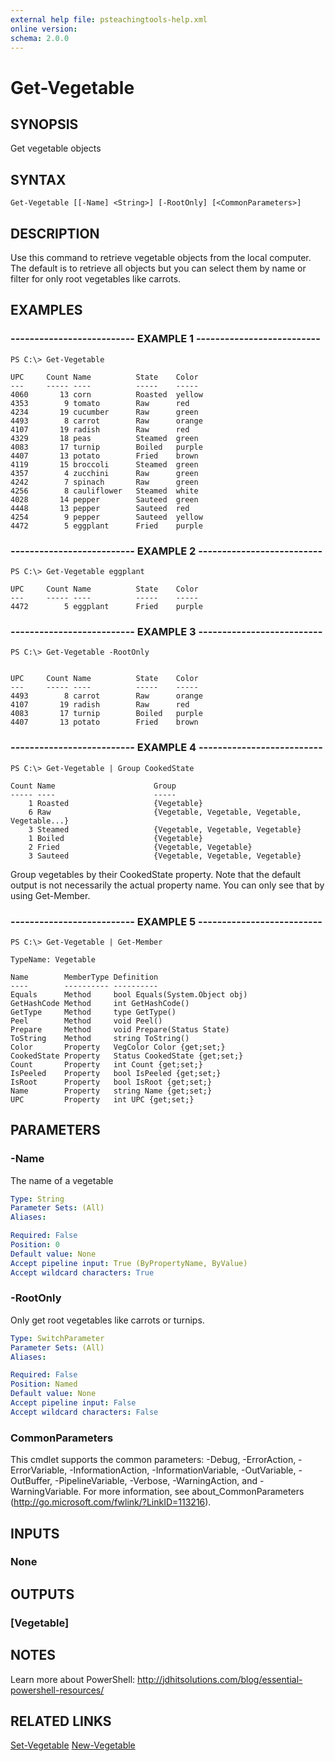 ```yaml
---
external help file: psteachingtools-help.xml
online version: 
schema: 2.0.0
---
```


# Get-Vegetable

## SYNOPSIS
Get vegetable objects

## SYNTAX

```
Get-Vegetable [[-Name] <String>] [-RootOnly] [<CommonParameters>]
```

## DESCRIPTION
Use this command to retrieve vegetable objects from the local computer. The default is to retrieve all objects but you can select them by name or filter for only root vegetables like carrots.

## EXAMPLES

### -------------------------- EXAMPLE 1 --------------------------
```
PS C:\> Get-Vegetable

UPC     Count Name          State    Color     
---     ----- ----          -----    -----     
4060       13 corn          Roasted  yellow    
4353        9 tomato        Raw      red       
4234       19 cucumber      Raw      green     
4493        8 carrot        Raw      orange    
4107       19 radish        Raw      red       
4329       18 peas          Steamed  green     
4083       17 turnip        Boiled   purple    
4407       13 potato        Fried    brown     
4119       15 broccoli      Steamed  green     
4357        4 zucchini      Raw      green     
4242        7 spinach       Raw      green     
4256        8 cauliflower   Steamed  white     
4028       14 pepper        Sauteed  green     
4448       13 pepper        Sauteed  red       
4254        9 pepper        Sauteed  yellow    
4472        5 eggplant      Fried    purple
```

### -------------------------- EXAMPLE 2 --------------------------
```
PS C:\> Get-Vegetable eggplant

UPC     Count Name          State    Color    
---     ----- ----          -----    -----
4472        5 eggplant      Fried    purple
```

### -------------------------- EXAMPLE 3 --------------------------
```
PS C:\> Get-Vegetable -RootOnly


UPC     Count Name          State    Color     
---     ----- ----          -----    -----     
4493        8 carrot        Raw      orange    
4107       19 radish        Raw      red       
4083       17 turnip        Boiled   purple    
4407       13 potato        Fried    brown
```

### -------------------------- EXAMPLE 4 --------------------------
```
PS C:\> Get-Vegetable | Group CookedState

Count Name                      Group                                           
----- ----                      -----                                           
    1 Roasted                   {Vegetable}                                     
    6 Raw                       {Vegetable, Vegetable, Vegetable, Vegetable...} 
    3 Steamed                   {Vegetable, Vegetable, Vegetable}               
    1 Boiled                    {Vegetable}                                     
    2 Fried                     {Vegetable, Vegetable}                          
    3 Sauteed                   {Vegetable, Vegetable, Vegetable}
```

Group vegetables by their CookedState property. Note that the default output is not necessarily the actual property name. You can only see that by using Get-Member.

### -------------------------- EXAMPLE 5 --------------------------
```
PS C:\> Get-Vegetable | Get-Member

TypeName: Vegetable

Name        MemberType Definition                    
----        ---------- ----------                    
Equals      Method     bool Equals(System.Object obj)
GetHashCode Method     int GetHashCode()             
GetType     Method     type GetType()                
Peel        Method     void Peel()                   
Prepare     Method     void Prepare(Status State)    
ToString    Method     string ToString()             
Color       Property   VegColor Color {get;set;}     
CookedState Property   Status CookedState {get;set;} 
Count       Property   int Count {get;set;}          
IsPeeled    Property   bool IsPeeled {get;set;}      
IsRoot      Property   bool IsRoot {get;set;}        
Name        Property   string Name {get;set;}        
UPC         Property   int UPC {get;set;}
```

## PARAMETERS

### -Name
The name of a vegetable

```yaml
Type: String
Parameter Sets: (All)
Aliases: 

Required: False
Position: 0
Default value: None
Accept pipeline input: True (ByPropertyName, ByValue)
Accept wildcard characters: True
```

### -RootOnly
Only get root vegetables like carrots or turnips.

```yaml
Type: SwitchParameter
Parameter Sets: (All)
Aliases: 

Required: False
Position: Named
Default value: None
Accept pipeline input: False
Accept wildcard characters: False
```

### CommonParameters
This cmdlet supports the common parameters: -Debug, -ErrorAction, -ErrorVariable, -InformationAction, -InformationVariable, -OutVariable, -OutBuffer, -PipelineVariable, -Verbose, -WarningAction, and -WarningVariable. For more information, see about_CommonParameters (http://go.microsoft.com/fwlink/?LinkID=113216).

## INPUTS

### None

## OUTPUTS

### [Vegetable]

## NOTES
Learn more about PowerShell:
http://jdhitsolutions.com/blog/essential-powershell-resources/

## RELATED LINKS

[Set-Vegetable]()
[New-Vegetable]()
